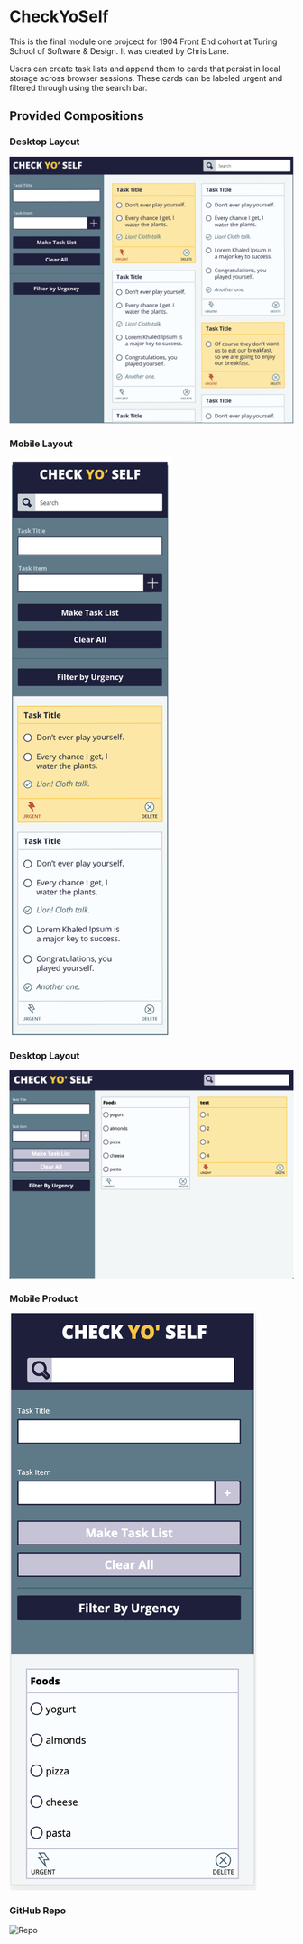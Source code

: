 # CheckYoSelf

This is the final module one projcect for 1904 Front End cohort at Turing School of Software & Design. It was created by Chris Lane.

Users can create task lists and append them to cards that persist in local storage across browser sessions. These cards can be labeled urgent and filtered through using the search bar.  

## Provided Compositions

### Desktop Layout
![Desktop Layout](https://github.com/CLLane/CheckYoSelf/blob/master/ReadMe%20Photos/desktop-comp.png)

### Mobile Layout

![Mobile Layout](https://github.com/CLLane/CheckYoSelf/blob/master/ReadMe%20Photos/mobile-comp.png)

### Desktop Layout

![Desktop Product](https://github.com/CLLane/CheckYoSelf/blob/master/ReadMe%20Photos/desktop-product.png)


### Mobile Product

![Mobile Product](https://github.com/CLLane/CheckYoSelf/blob/master/ReadMe%20Photos/mobile-product.png)


### GitHub Repo 

![Repo](https://github.com/CLLane/CheckYoSelf)
